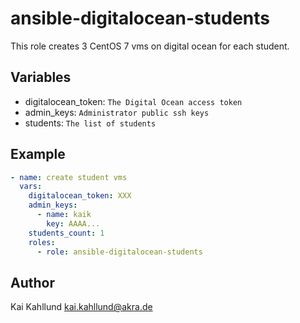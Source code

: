 ansible-digitalocean-students
=============================

This role creates 3 CentOS 7 vms on digital ocean for each student.

Variables
---------

* digitalocean_token: ```The Digital Ocean access token```
* admin_keys: ```Administrator public ssh keys```
* students: ```The list of students```


Example
-------

```yaml
- name: create student vms
  vars:
    digitalocean_token: XXX
    admin_keys:
      - name: kaik
        key: AAAA...
    students_count: 1
    roles:
      - role: ansible-digitalocean-students
```

Author
------

Kai Kahllund <kai.kahllund@akra.de>